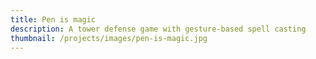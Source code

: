 ```yaml
---
title: Pen is magic
description: A tower defense game with gesture-based spell casting
thumbnail: /projects/images/pen-is-magic.jpg
---
```

